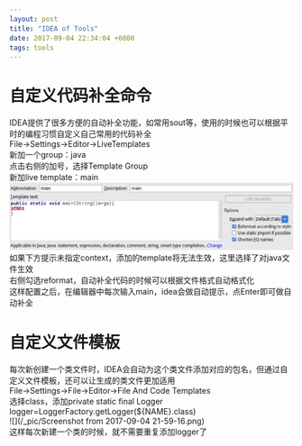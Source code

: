 ```yaml
---
layout: post
title: "IDEA of Tools"
date: 2017-09-04 22:34:04 +0800
tags: tools
---
```


# 自定义代码补全命令    
  IDEA提供了很多方便的自动补全功能，如常用sout等，使用的时候也可以根据平时的编程习惯自定义自己常用的代码补全  
  File->Settings->Editor->LiveTemplates      
  新加一个group：java  
  点击右侧的加号，选择Template Group    
  新加live template：main    
  ![](/_pic/idea.png)      
  如果下方提示未指定context，添加的template将无法生效，这里选择了对java文件生效    
  右侧勾选reformat，自动补全代码的时候可以根据文件格式自动格式化    
  这样配置之后，在编辑器中每次输入main，idea会做自动提示，点Enter即可做自动补全     

# 自定义文件模板  
  每次新创建一个类文件时，IDEA会自动为这个类文件添加对应的包名，但通过自定义文件模板，还可以让生成的类文件更加适用    
  File->Settings->File->Editor->File And Code Templates    
  选择class，添加private static final Logger logger=LoggerFactory.getLogger(${NAME}.class)      
  ![](/_pic/Screenshot from 2017-09-04 21-59-16.png)      
  这样每次新建一个类的时候，就不需要重复添加logger了  
  
  